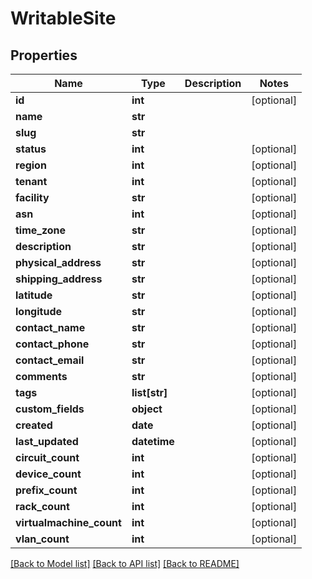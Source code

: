 # WritableSite

## Properties
Name | Type | Description | Notes
------------ | ------------- | ------------- | -------------
**id** | **int** |  | [optional] 
**name** | **str** |  | 
**slug** | **str** |  | 
**status** | **int** |  | [optional] 
**region** | **int** |  | [optional] 
**tenant** | **int** |  | [optional] 
**facility** | **str** |  | [optional] 
**asn** | **int** |  | [optional] 
**time_zone** | **str** |  | [optional] 
**description** | **str** |  | [optional] 
**physical_address** | **str** |  | [optional] 
**shipping_address** | **str** |  | [optional] 
**latitude** | **str** |  | [optional] 
**longitude** | **str** |  | [optional] 
**contact_name** | **str** |  | [optional] 
**contact_phone** | **str** |  | [optional] 
**contact_email** | **str** |  | [optional] 
**comments** | **str** |  | [optional] 
**tags** | **list[str]** |  | [optional] 
**custom_fields** | **object** |  | [optional] 
**created** | **date** |  | [optional] 
**last_updated** | **datetime** |  | [optional] 
**circuit_count** | **int** |  | [optional] 
**device_count** | **int** |  | [optional] 
**prefix_count** | **int** |  | [optional] 
**rack_count** | **int** |  | [optional] 
**virtualmachine_count** | **int** |  | [optional] 
**vlan_count** | **int** |  | [optional] 

[[Back to Model list]](../README.md#documentation-for-models) [[Back to API list]](../README.md#documentation-for-api-endpoints) [[Back to README]](../README.md)


